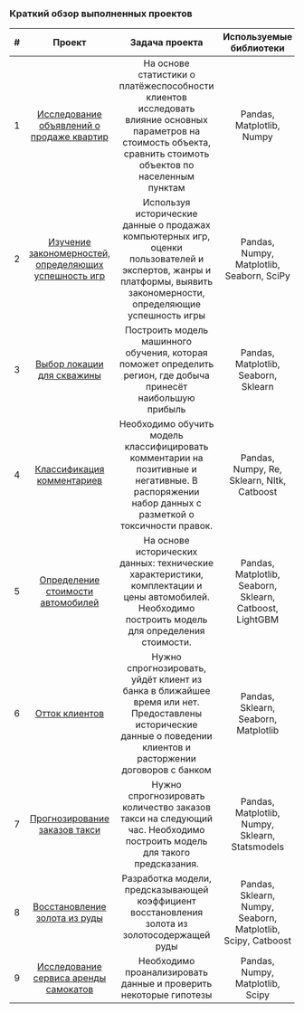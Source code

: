 ### Краткий обзор выполненных проектов

|#| **Проект**       |**Задача проекта**          |**Используемые библиотеки** |
|:-:|:----------------:|:--------------------------:|:--------------------------:|
|1| [Исследование объявлений о продаже квартир](https://github.com/ilyakuzmin1999/projects_yandex_practicum/tree/main/analysis_of_apartment_sales) | На основе статистики о платёжеспособности клиентов исследовать влияние основных параметров на стоимость объекта, сравнить стоимоть объектов по населенным пунктам | Pandas, Matplotlib, Numpy |
|2| [Изучение закономерностей, определяющих успешность игр](https://github.com/ilyakuzmin1999/projects_yandex_practicum/tree/main/analysis_of_computer_games) | Используя исторические данные о продажах компьютерных игр, оценки пользователей и экспертов, жанры и платформы, выявить закономерности, определяющие успешность игры | Pandas, Numpy, Matplotlib, Seaborn, SciPy |     
|3| [Выбор локации для скважины](https://github.com/ilyakuzmin1999/projects_yandex_practicum/tree/main/choosin_%20the_location_for_the_well)  | Построить модель машинного обучения, которая поможет определить регион, где добыча принесёт наибольшую прибыль | Pandas, Matplotlib, Seaborn, Sklearn|
|4| [Классификация комментариев](https://github.com/ilyakuzmin1999/projects_yandex_practicum/tree/main/comment_classifier)  | Необходимо обучить модель классифицировать комментарии на позитивные и негативные. В распоряжении набор данных с разметкой о токсичности правок.| Pandas, Numpy, Re, Sklearn, Nltk, Catboost|
|5| [Определение стоимости автомобилей](https://github.com/ilyakuzmin1999/projects_yandex_practicum/tree/main/cost_of_car) | На основе исторических данных: технические характеристики, комплектации и цены автомобилей. Необходимо построить модель для определения стоимости. | Pandas, Matplotlib, Seaborn, Sklearn, Catboost, LightGBM|
|6| [Отток клиентов](https://github.com/ilyakuzmin1999/projects_yandex_practicum/tree/main/customer_churn_research) |Нужно спрогнозировать, уйдёт клиент из банка в ближайшее время или нет. Предоставлены исторические данные о поведении клиентов и расторжении договоров с банком | Pandas, Sklearn,  Seaborn, Matplotlib|
|7| [Прогнозирование заказов такси](https://github.com/ilyakuzmin1999/projects_yandex_practicum/tree/main/forecasting_taxi_orders) | Нужно спрогнозировать количество заказов такси на следующий час. Необходимо построить модель для такого предсказания. | Pandas, Matplotlib, Numpy, Sklearn, Statsmodels |
|8| [Восстановление золота из руды](https://github.com/ilyakuzmin1999/projects_yandex_practicum/tree/main/recovery_of_gold) | Pазработка модели, предсказывающей коэффициент восстановления золота из золотосодержащей руды   | Pandas, Sklearn, Numpy, Seaborn, Matplotlib, Scipy, Catboost |
|9| [Исследование сервиса аренды самокатов]()| Необходимо проанализировать данные и проверить некоторые гипотезы| Pandas, Numpy, Matplotlib, Scipy|